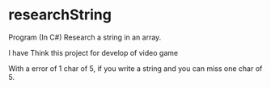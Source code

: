 # researchString
Program (In C#) Research a string in an array.

I have Think this project for develop of video game

With a error of 1 char of 5, if you write a string and you can miss one char of 5.